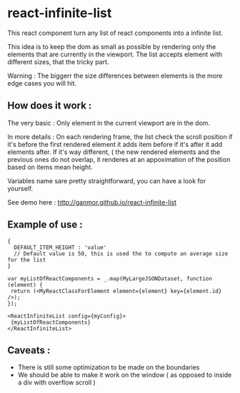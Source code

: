 react-infinite-list
===================

This react component turn any list of react components into a infinite list.

This idea is to keep the dom as small as possible by rendering only the elements that are currently in the viewport.
The list accepts element with different sizes, that the tricky part.


Warning : The biggerr the size differences between elements is the more edge cases you will hit.


How does it work :
-----------------

The very basic : 
Only element in the current viewport are in the dom.

In more details :
On each rendering frame, the list check the scroll position if it's before the first rendered element it adds item before if it's after it add elements after. 
If it's way different, ( the new rendered elements and the previous ones do not overlap, it renderes at an appoximation of the position based on items mean height.

Variables name sare pretty straightforward, you can have a look for yourself.

See demo here : http://ganmor.github.io/react-infinite-list

Example of use :
--------------

```
{
  DEFAULT_ITEM_HEIGHT : 'value'
  // Default value is 50, this is used the to compute an average size for the list
}
```

 ```
var myListOfReactComponents = _.map(MyLargeJSONDataset, function (element) {
  return (<MyReactClassForElement element={element} key={element.id} />);
});

<ReactInfiniteList config={myConfig}>
  {myListOfReactComponents}
</ReactInfiniteList>
 ```
 
Caveats :
------ 
- There is still some optimization to be made on the boundaries
- We should be able to make it work on the window ( as opposed to inside a div with overflow scroll )

